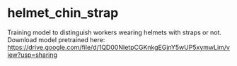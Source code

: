 # helmet_chin_strap
Training model to distinguish workers wearing helmets with straps or not. 
Download model pretrained here: https://drive.google.com/file/d/1QD00NIetpCGKnkgEGjnY5wUP5xymwLim/view?usp=sharing
